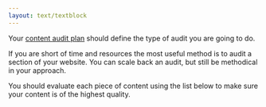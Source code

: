 ```yaml
---
layout: text/textblock
---
```


Your [content audit plan](/content-strategy/content-auditing/plan-your-audit/) should define the type of audit you are going to do. 

If you are short of time and resources the most useful method is to audit a section of your website. You can scale back an audit, but still be methodical in your approach. 

You should evaluate each piece of content using the list below to make sure your content is of the highest quality. 

